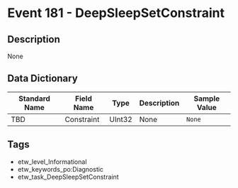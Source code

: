 # Event 181 - DeepSleepSetConstraint

## Description
None

## Data Dictionary
|Standard Name|Field Name|Type|Description|Sample Value|
|---|---|---|---|---|
|TBD|Constraint|UInt32|None|`None`|

## Tags
* etw_level_Informational
* etw_keywords_po:Diagnostic
* etw_task_DeepSleepSetConstraint